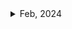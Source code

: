 <details>
<summary>Feb, 2024</summary>

- [쌩초보 iOS 앱 개발자 기초 테크트리 | A-Z](https://youtu.be/vRu11eqYnY0?si=xEFftyeEmoq8ssiI)
- [플러터에서도 이제 코드푸시할 수 있어요 ~! 야호 ~ !](https://youtu.be/X81kFYH02AM?si=-adv4FI2CjzoOkfs)
- [Shorebird docs: Flutter code push](https://shorebird.dev/)
- [[Flutter] Docker로 Flutter 컨테이닝 하기](https://oozoowos.tistory.com/entry/Flutter-Docker%EB%A1%9C-Flutter-%EC%BB%A8%ED%85%8C%EC%9D%B4%EB%8B%9D-%ED%95%98%EA%B8%B0)
- [Netninja: Dart Crash Course](https://youtube.com/playlist?list=PL4cUxeGkcC9iVGY3ppchN9kIauln8IiEh&si=EtVPA2-tDM158TJC)
- [Android SDK is missing command line tools](https://stackoverflow.com/questions/50220036/android-sdk-is-missing-command-line-tools)
- [Flutter: Sharing Dependencies in a Flutter Monorepo](https://itnext.io/flutter-sharing-dependencies-in-a-flutter-monorepo-54f5e1cdb6a9)
- [flutter 프로젝트 안드로이드 apk 파일로 빌드하기](https://gamestory2.tistory.com/215)
- [flutter build commands](https://thewavelet.tistory.com/126)
- [Flutter: What is the difference between the apk/release directory and flutter-apk directory under build/app/outputs?](https://stackoverflow.com/questions/62910148/flutter-what-is-the-difference-between-the-apk-release-directory-and-flutter-ap)
- []()
- []()
- []()

</details>
